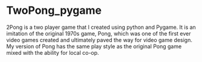# TwoPong_pygame
2Pong is a two player game that I created using python and Pygame. It is an imitation of the original 1970s game, Pong, which was one of the first ever video games created and ultimately paved the way for video game design. My version of Pong has the same play style as the original Pong game mixed with the ability for local co-op. 
